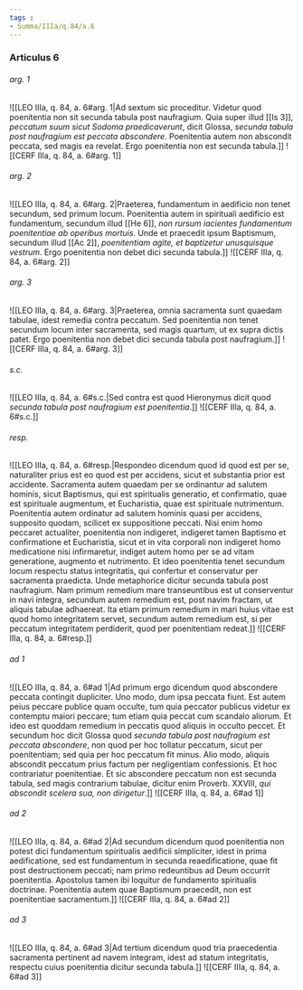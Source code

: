 ```yaml
---
tags : 
- Summa/IIIa/q.84/a.6
---
```


### Articulus 6

###### arg. 1
![[LEO IIIa, q. 84, a. 6#arg. 1|Ad sextum sic proceditur. Videtur quod poenitentia non sit secunda tabula post naufragium. Quia super illud [[Is 3]], *peccatum suum sicut Sodoma praedicaverunt*, dicit Glossa, *secunda tabula post naufragium est peccata abscondere*. Poenitentia autem non abscondit peccata, sed magis ea revelat. Ergo poenitentia non est secunda tabula.]]
![[CERF IIIa, q. 84, a. 6#arg. 1]]

###### arg. 2
![[LEO IIIa, q. 84, a. 6#arg. 2|Praeterea, fundamentum in aedificio non tenet secundum, sed primum locum. Poenitentia autem in spirituali aedificio est fundamentum, secundum illud [[He 6]], *non rursum iacientes fundamentum poenitentiae ab operibus mortuis*. Unde et praecedit ipsum Baptismum, secundum illud [[Ac 2]], *poenitentiam agite, et baptizetur unusquisque vestrum*. Ergo poenitentia non debet dici secunda tabula.]]
![[CERF IIIa, q. 84, a. 6#arg. 2]]

###### arg. 3
![[LEO IIIa, q. 84, a. 6#arg. 3|Praeterea, omnia sacramenta sunt quaedam tabulae, idest remedia contra peccatum. Sed poenitentia non tenet secundum locum inter sacramenta, sed magis quartum, ut ex supra dictis patet. Ergo poenitentia non debet dici secunda tabula post naufragium.]]
![[CERF IIIa, q. 84, a. 6#arg. 3]]

###### s.c.
![[LEO IIIa, q. 84, a. 6#s.c.|Sed contra est quod Hieronymus dicit quod *secunda tabula post naufragium est poenitentia*.]]
![[CERF IIIa, q. 84, a. 6#s.c.]]

###### resp.
![[LEO IIIa, q. 84, a. 6#resp.|Respondeo dicendum quod id quod est per se, naturaliter prius est eo quod est per accidens, sicut et substantia prior est accidente. Sacramenta autem quaedam per se ordinantur ad salutem hominis, sicut Baptismus, qui est spiritualis generatio, et confirmatio, quae est spirituale augmentum, et Eucharistia, quae est spirituale nutrimentum. Poenitentia autem ordinatur ad salutem hominis quasi per accidens, supposito quodam, scilicet ex suppositione peccati. Nisi enim homo peccaret actualiter, poenitentia non indigeret, indigeret tamen Baptismo et confirmatione et Eucharistia, sicut et in vita corporali non indigeret homo medicatione nisi infirmaretur, indiget autem homo per se ad vitam generatione, augmento et nutrimento. Et ideo poenitentia tenet secundum locum respectu status integritatis, qui confertur et conservatur per sacramenta praedicta. Unde metaphorice dicitur secunda tabula post naufragium. Nam primum remedium mare transeuntibus est ut conserventur in navi integra, secundum autem remedium est, post navim fractam, ut aliquis tabulae adhaereat. Ita etiam primum remedium in mari huius vitae est quod homo integritatem servet, secundum autem remedium est, si per peccatum integritatem perdiderit, quod per poenitentiam redeat.]]
![[CERF IIIa, q. 84, a. 6#resp.]]

###### ad 1
![[LEO IIIa, q. 84, a. 6#ad 1|Ad primum ergo dicendum quod abscondere peccata contingit dupliciter. Uno modo, dum ipsa peccata fiunt. Est autem peius peccare publice quam occulte, tum quia peccator publicus videtur ex contemptu maiori peccare; tum etiam quia peccat cum scandalo aliorum. Et ideo est quoddam remedium in peccatis quod aliquis in occulto peccet. Et secundum hoc dicit Glossa quod *secunda tabula post naufragium est peccata abscondere*, non quod per hoc tollatur peccatum, sicut per poenitentiam; sed quia per hoc peccatum fit minus. Alio modo, aliquis abscondit peccatum prius factum per negligentiam confessionis. Et hoc contrariatur poenitentiae. Et sic abscondere peccatum non est secunda tabula, sed magis contrarium tabulae, dicitur enim Proverb. XXVIII, *qui abscondit scelera sua, non dirigetur*.]]
![[CERF IIIa, q. 84, a. 6#ad 1]]

###### ad 2
![[LEO IIIa, q. 84, a. 6#ad 2|Ad secundum dicendum quod poenitentia non potest dici fundamentum spiritualis aedificii simpliciter, idest in prima aedificatione, sed est fundamentum in secunda reaedificatione, quae fit post destructionem peccati; nam primo redeuntibus ad Deum occurrit poenitentia. Apostolus tamen ibi loquitur de fundamento spiritualis doctrinae. Poenitentia autem quae Baptismum praecedit, non est poenitentiae sacramentum.]]
![[CERF IIIa, q. 84, a. 6#ad 2]]

###### ad 3
![[LEO IIIa, q. 84, a. 6#ad 3|Ad tertium dicendum quod tria praecedentia sacramenta pertinent ad navem integram, idest ad statum integritatis, respectu cuius poenitentia dicitur secunda tabula.]]
![[CERF IIIa, q. 84, a. 6#ad 3]]

